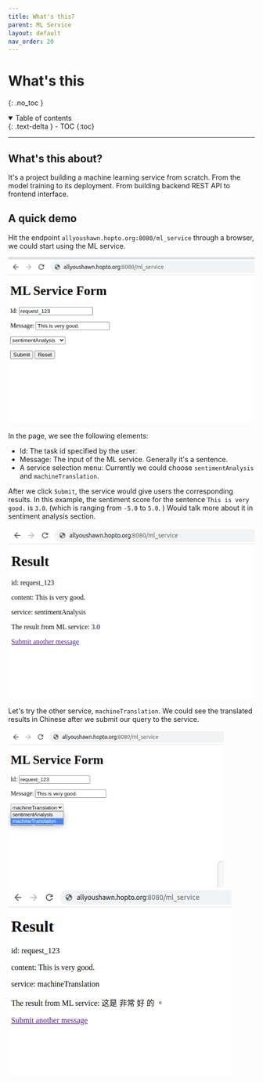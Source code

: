 ```yaml
---
title: What's this?
parent: ML Service
layout: default
nav_order: 20
---
```

# What's this
{: .no_toc }

<details open markdown="block">
  <summary>
    Table of contents
  </summary>
  {: .text-delta }
- TOC
{:toc}
</details>

---

## What's this about?
It's a project building a machine learning service from scratch. From the model training to its deployment.
From building backend REST API to frontend interface.

## A quick demo
Hit the endpoint `allyoushawn.hopto.org:8080/ml_service` through a browser, we could start using the ML service.

![ml_service_home_page](/docs/ml_service/images/ml_service_home_page.png)

In the page, we see the following elements:
* Id: The task id specified by the user.
* Message: The input of the ML service. Generally it's a sentence.
* A service selection menu: Currently we could choose `sentimentAnalysis` and `machineTranslation`.

After we click `Submit`, the service would give users the corresponding results. In this example, the sentiment score
for the sentence `This is very good.` is `3.0`. (which is ranging from `-5.0` to `5.0`. ) Would talk more about it in 
sentiment analysis section.

![ml_service_sa_result](/docs/ml_service/images/ml_service_sa_result.png)


Let's try the other service, `machineTranslation`. We could see the translated results in Chinese after we submit our
query to the service.

![ml_service_click_menu](/docs/ml_service/images/ml_service_click_menu.png)
![ml_service_mt_result](/docs/ml_service/images/ml_service_mt_result.png)


